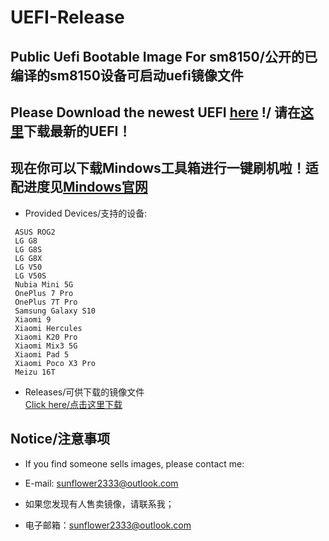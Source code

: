 # UEFI-Release  
## Public Uefi Bootable Image For sm8150/公开的已编译的sm8150设备可启动uefi镜像文件  
## Please Download the newest UEFI [here](https://github.com/woa-msmnile/msmnilePkg/actions) !/ 请在[这里](https://github.com/woa-msmnile/msmnilePkg/actions)下载最新的UEFI！ 

## 现在你可以下载Mindows工具箱进行一键刷机啦！适配进度见[Mindows官网](http://mindows.cn/)

* Provided Devices/支持的设备:  
```
 ASUS ROG2
 LG G8
 LG G8S
 LG G8X
 LG V50
 LG V50S
 Nubia Mini 5G
 OnePlus 7 Pro
 OnePlus 7T Pro
 Samsung Galaxy S10
 Xiaomi 9
 Xiaomi Hercules
 Xiaomi K20 Pro
 Xiaomi Mix3 5G
 Xiaomi Pad 5
 Xiaomi Poco X3 Pro
 Meizu 16T
```
* Releases/可供下载的镜像文件  
  [Click here/点击这里下载](https://github.com/sunflower2333/UEFI-Release/releases)
  
## Notice/注意事项  
* If you find someone sells images, please contact me:  
* E-mail: sunflower2333@outlook.com  
  
* 如果您发现有人售卖镜像，请联系我；
* 电子邮箱：sunflower2333@outlook.com
